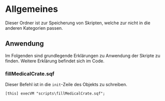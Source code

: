 # Allgemeines
Dieser Ordner ist zur Speicherung von Skripten, welche zur nicht in die anderen Kategorien passen.

## Anwendung
Im Folgenden sind grundlegende Erklärungen zu Anwendung der Skripte zu finden. Weitere Erklärung befindet sich im Code.

### fillMedicalCrate.sqf
Dieser Befehl ist in die `init`-Zeile des Objekts zu schreiben.
```sqf
[this] execVM "scripts\fillMedicalCrate.sqf";
```